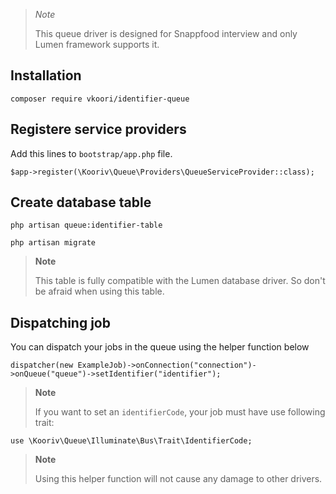 > _Note_
>
> This queue driver is designed for Snappfood interview and only Lumen framework supports it.

## Installation

```shell
composer require vkoori/identifier-queue
```

## Registere service providers

Add this lines to `bootstrap/app.php` file.

```shell
$app->register(\Kooriv\Queue\Providers\QueueServiceProvider::class);
```

## Create database table

```shell
php artisan queue:identifier-table

php artisan migrate
```

> **Note**
>
> This table is fully compatible with the Lumen database driver. So don't be afraid when using this table.

## Dispatching job

You can dispatch your jobs in the queue using the helper function below

```shell
dispatcher(new ExampleJob)->onConnection("connection")->onQueue("queue")->setIdentifier("identifier");
```

> **Note**
>
> If you want to set an `identifierCode`, your job must have use following trait:

```shell
use \Kooriv\Queue\Illuminate\Bus\Trait\IdentifierCode;
```

> **Note**
>
> Using this helper function will not cause any damage to other drivers.
